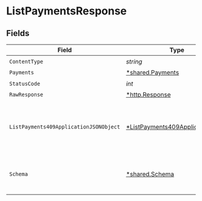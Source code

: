 # ListPaymentsResponse


## Fields

| Field                                                                                        | Type                                                                                         | Required                                                                                     | Description                                                                                  |
| -------------------------------------------------------------------------------------------- | -------------------------------------------------------------------------------------------- | -------------------------------------------------------------------------------------------- | -------------------------------------------------------------------------------------------- |
| `ContentType`                                                                                | *string*                                                                                     | :heavy_check_mark:                                                                           | N/A                                                                                          |
| `Payments`                                                                                   | [*shared.Payments](../../models/shared/payments.md)                                          | :heavy_minus_sign:                                                                           | Success                                                                                      |
| `StatusCode`                                                                                 | *int*                                                                                        | :heavy_check_mark:                                                                           | N/A                                                                                          |
| `RawResponse`                                                                                | [*http.Response](https://pkg.go.dev/net/http#Response)                                       | :heavy_minus_sign:                                                                           | N/A                                                                                          |
| `ListPayments409ApplicationJSONObject`                                                       | [*ListPayments409ApplicationJSON](../../models/operations/listpayments409applicationjson.md) | :heavy_minus_sign:                                                                           | The data type's dataset has not been requested or is still syncing.                          |
| `Schema`                                                                                     | [*shared.Schema](../../models/shared/schema.md)                                              | :heavy_minus_sign:                                                                           | Your `query` parameter was not correctly formed                                              |